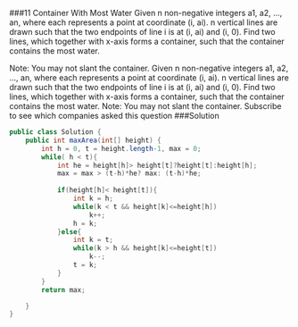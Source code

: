 ###11 Container With Most Water
Given n non-negative integers a1, a2, ..., an, where each represents a point at coordinate (i, ai). n vertical lines are drawn such that the two endpoints of line i is at (i, ai) and (i, 0). Find two lines, which together with x-axis forms a container, such that the container contains the most water.

Note: You may not slant the container.
Given n non-negative integers a1, a2, ..., an, where each represents a point at coordinate (i, ai). n vertical lines are drawn such that the two endpoints of line i is at (i, ai) and (i, 0). Find two lines, which together with x-axis forms a container, such that the container contains the most water.
Note: You may not slant the container.
Subscribe to see which companies asked this question
###Solution
```java
public class Solution {
   	public int maxArea(int[] height) {
		int h = 0, t = height.length-1, max = 0;
		while( h < t){
			int he = height[h]> height[t]?height[t]:height[h];
			max = max > (t-h)*he? max: (t-h)*he;
			
			if(height[h]< height[t]){
				int k = h;
				while(k < t && height[k]<=height[h])
					k++;
				h = k;				
			}else{
				int k = t;
				while(k > h && height[k]<=height[t])
					k--;
				t = k;		
			}
		}
		return max;

	}
}